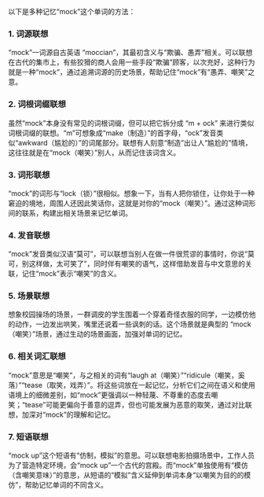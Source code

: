 以下是多种记忆“mock”这个单词的方法：
### 1. 词源联想
“mock”一词源自古英语 “moccian”，其最初含义与“欺骗、愚弄”相关。可以联想在古代的集市上，有些狡猾的商人会用一些手段“欺骗”顾客，以次充好，这种行为就是一种“mock”，通过追溯词源的历史场景，帮助记住“mock”有“愚弄、嘲笑”之意。 

### 2. 词根词缀联想
虽然“mock”本身没有常见的词根词缀，但可以把它拆分成 “m + ock” 来进行类似词根词缀的联想。“m”可想象成“make（制造）”的首字母，“ock”发音类似“awkward（尴尬的）”的词尾部分。联想有人刻意“制造”出让人“尴尬的”情境，这往往就是在“mock（嘲笑）”别人，从而记住该词含义。 

### 3. 词形联想
“mock”的词形与“lock（锁）”很相似。想象一下，当有人把你锁住，让你处于一种窘迫的境地，周围人还因此笑话你，这就是对你的“mock（嘲笑）”。通过这种词形间的联系，构建出相关场景来记忆单词。 

### 4. 发音联想
“mock”发音类似汉语“莫可”，可以联想当别人在做一件很荒谬的事情时，你说“莫可，别这样做，太可笑了”，同时伴有嘲笑的语气，这样借助发音与中文意思的关联，记住“mock”表示“嘲笑”的含义。 

### 5. 场景联想
想象校园操场的场景，一群调皮的学生围着一个穿着奇怪衣服的同学，一边模仿他的动作，一边发出哄笑，嘴里还说着一些讽刺的话。这个场景就是典型的 “mock（嘲笑）”场景，通过生动的场景画面，加强对单词的记忆。 

### 6. 相关词汇联想
“mock”意思是“嘲笑”，与之相关的词有“laugh at（嘲笑）”“ridicule（嘲笑，奚落）”“tease（取笑，戏弄）”。将这些词放在一起记忆，分析它们之间在语义和使用语境上的细微差别，如“mock”更强调以一种轻蔑、不尊重的态度去嘲笑；“tease”可能更偏向于善意的逗弄，但也可能发展为恶意的取笑，通过对比联想，加深对“mock”的理解和记忆。 

### 7. 短语联想
“mock up”这个短语有“仿制，模拟”的意思。可以联想电影拍摄场景中，工作人员为了营造特定环境，会“mock up”一个古代的宫殿。而“mock”单独使用有“模仿（含嘲笑意味）”的意思，从短语的“模拟”含义延伸到单词本身“以嘲笑为目的的模仿”，帮助记忆单词的不同含义。 